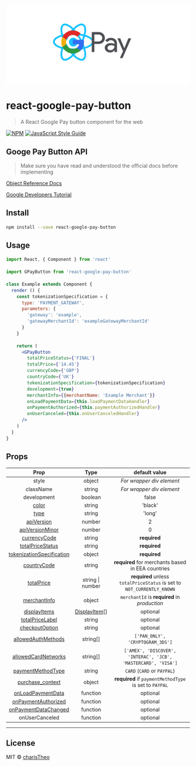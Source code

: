 <p align="center">
  <img src="https://github.com/charisTheo/react-google-pay-button/blob/master/gpay-react.png?raw=true" alt="Google Pay React unofficial logo"/>
</p>

# react-google-pay-button

> A React Google Pay button component for the web

[![NPM](https://img.shields.io/npm/v/react-google-pay-button.svg)](https://www.npmjs.com/package/react-google-pay-button) [![JavaScript Style Guide](https://img.shields.io/badge/code_style-standard-brightgreen.svg)](https://standardjs.com)

## Googe Pay Button API
> Make sure you have read and understood the official docs before implementing

[Object Reference Docs](https://developers.google.com/pay/api/web/reference/object)

[Google Developers Tutorial](https://developers.google.com/pay/api/web/guides/tutorial)

## Install

```bash
npm install --save react-google-pay-button
```

## Usage

```jsx
import React, { Component } from 'react'

import GPayButton from 'react-google-pay-button'

class Example extends Component {
  render () {
    const tokenizationSpecification = {
      type: 'PAYMENT_GATEWAY',
      parameters: {
        'gateway': 'example',
        'gatewayMerchantId': 'exampleGatewayMerchantId'
      }
    }

    return (
      <GPayButton
        totalPriceStatus={'FINAL'}
        totalPrice={'14.45'}
        currencyCode={'GBP'}
        countryCode={'UK'}
        tokenizationSpecification={tokenizationSpecification}
        development={true}
        merchantInfo={{merchantName: 'Example Merchant'}}
        onLoadPaymentData={this.loadPaymentDataHandler}
        onPaymentAuthorized={this.paymentAuthorizedHandler}
        onUserCanceled={this.onUserCanceledHandler}
      />
    )
  }
}
```

## Props
|    Prop      |     Type            |                default value                                   |
|:------------:|:-------------------:|:--------------------------------------------------------------:|
| style | object | *For wrapper div element* |
| className | string | *For wrapper div element* |
| development | boolean | false |
| [color][3] | string | 'black' |
| [type][3] | string | 'long' |
| [apiVersion][4] | number | 2 |
| [apiVersionMinor][4] | number | 0 |
| [currencyCode][1]       |     string      |                   **required**                          |
| [totalPriceStatus][1]   |     string      |                   **required**                          |
| [tokenizationSpecification][2] |  object  |                   **required**                          |
| [countryCode][1]    |     string      |    **required** for merchants based in EEA countries    |
| [totalPrice][1] | string \| number | **required** unless `totalPriceStatus` is set to `NOT_CURRENTLY_KNOWN` |
| [merchantInfo][6] | object | `merchantId` is **required** in *production* |
| [displayItems][1] | [DisplayItem][5][] | optional |
| [totalPriceLabel][1] | string | optional |
| [checkoutOption][1] | string | optional |
| [allowedAuthMethods][7] | string[] | `['PAN_ONLY', 'CRYPTOGRAM_3DS']` |
| [allowedCardNetworks][7] | string[] | `['AMEX', 'DISCOVER', 'INTERAC', 'JCB', 'MASTERCARD', 'VISA']` |
| [paymentMethodType][8] | string | `CARD` (`CARD` or `PAYPAL`) |
| [purchase_context][9] | object | **required** if `paymentMethodType` is set to `PAYPAL` |
| [onLoadPaymentData][10] | function | optional |
| [onPaymentAuthorized][11] | function | optional |
| [onPaymentDataChanged][12] | function | optional |
| onUserCanceled | function | optional |

---
## License

MIT © [charisTheo](https://github.com/charisTheo)

[1]: https://developers.google.com/pay/api/web/reference/object#TransactionInfo
[2]: https://developers.google.com/pay/api/web/reference/object#PaymentMethodTokenizationSpecification
[3]: https://developers.google.com/pay/api/web/reference/object#ButtonOptions
[4]: https://developers.google.com/pay/api/web/reference/object#IsReadyToPayRequest
[5]: https://developers.google.com/pay/api/web/reference/object#DisplayItem
[6]: https://developers.google.com/pay/api/web/reference/object#MerchantInfo
[7]: https://developers.google.com/pay/api/web/reference/object#CardParameters
[8]: https://developers.google.com/pay/api/web/reference/object#PaymentMethod
[9]: https://developers.google.com/pay/api/web/reference/object#PayPalParameters
[10]: https://developers.google.com/pay/api/web/reference/client#loadPaymentData
[11]: https://developers.google.com/pay/api/web/reference/client#onPaymentAuthorized
[12]: https://developers.google.com/pay/api/web/reference/client#onPaymentDataChanged

